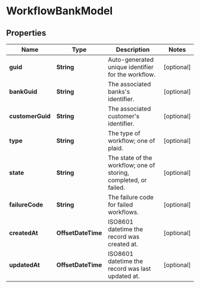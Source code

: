 

# WorkflowBankModel


## Properties

| Name | Type | Description | Notes |
|------------ | ------------- | ------------- | -------------|
|**guid** | **String** | Auto-generated unique identifier for the workflow. |  [optional] |
|**bankGuid** | **String** | The associated banks&#39;s identifier. |  [optional] |
|**customerGuid** | **String** | The associated customer&#39;s identifier. |  [optional] |
|**type** | **String** | The type of workflow; one of plaid. |  [optional] |
|**state** | **String** | The state of the workflow; one of storing, completed, or failed. |  [optional] |
|**failureCode** | **String** | The failure code for failed workflows. |  [optional] |
|**createdAt** | **OffsetDateTime** | ISO8601 datetime the record was created at. |  [optional] |
|**updatedAt** | **OffsetDateTime** | ISO8601 datetime the record was last updated at. |  [optional] |




